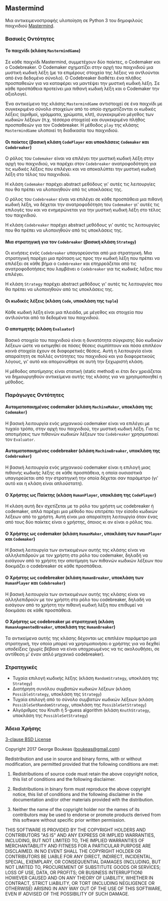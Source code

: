 ## Mastermind
    
Μια αντικειμενοστραφής υλοποίηση σε Python 3 του δημοφιλούς παιχνιδιού [Mastermind](https://en.wikipedia.org/wiki/Mastermind_(board_game)).

### Βασικές Οντότητες

#### Το παιχνίδι (κλάση `MastermindGame`)

Σε κάθε παιχνίδι Mastermind, συμμετέχουν δύο παίκτες, ο Codemaker και ο Codebreaker. Ο Codemaker σχηματίζει στην αρχή του παιχνιδιού μια μυστική κωδική λέξη (με τα επιμέρους στοιχεία της λέξεις να αντλούνται από ένα δεδομένο σύνολο). Ο Codebreaker διαθέτει ένα πλήθος προσπαθειών για να καταφέρει να μαντέψει την μυστική κωδική λέξη. Σε κάθε προσπάθεια προτείνει μια πιθανή κωδική λέξη και ο Codemaker την αξιολογεί.

Ένα αντικείμενο της κλάσης `MastermindGame` αντιστοιχεί σε ένα παιχνίδι με συγκεκριμένο σύνολο στοιχείων από το οποίο σχηματίζονται οι κωδικές λέξεις (αριθμοί, γράμματα, χρώματα, κλπ), συγκεκριμένο μέγεθος των κωδικών λέξεων (π.χ. τέσσερα στοιχεία) και συγκεκριμένο πλήθος προσπαθειών για τον Codebreaker. Η μέθοδος `play` της κλάσης `MastermindGame` υλοποιεί τη διαδικασία του παιχνιδιού.

#### Οι παίκτες (βασική κλάση `CodePlayer` και υποκλάσεις `Codemaker` και `Codebreaker`)

Ο ρόλος του `Codemaker` είναι να επιλέγει την μυστική κωδική λέξη στην αρχή του παιχνιδιού, να παρέχει στον `Codebreaker` ανατροφοδότηση για τις κωδικές λέξεις που επιλέγει και να αποκαλύπτει την μυστική κωδική λέξη στο τέλος του παιχνιδιού.

Η κλάση `Codemaker` παρέχει abstract μεθόδους γι' αυτές τις λειτουργίες που θα πρέπει να υλοποιηθούν από τις υποκλάσεις της.

Ο ρόλος του `Codebreaker` είναι να επιλέγει σε κάθε προσπάθεια μια πιθανή κωδική λέξη, να δέχεται την ανατροφοδότηση του `Codemaker` γι' αυτές τις επιλογές του και να ενημερώνεται για την μυστική κωδική λέξη στο τέλος του παιχνιδιού.

Η κλάση `Codebreaker` παρέχει abstract μεθόδους γι' αυτές τις λειτουργίες που θα πρέπει να υλοποιηθούν από τις υποκλάσεις της.

#### Μια στρατηγική για τον `Codebreaker` (βασική κλάση `Strategy`)

Οι κινήσεις ενός `Codebreaker` υπαγορεύονται από μια στρατηγική. Μια στρατηγική παρέχει μια πρόταση ως προς την κωδική λέξη που πρέπει να επιλέξει σε κάθε βήμα ο `Codebreaker` και επηρρεάζεται από τις ανατροφοδοτήσεις που λαμβάνει ο `Codebreaker` για τις κωδικές λέξεις που επιλέγει.

Η κλάση `Strategy` παρέχει abstract μεθόδους γι' αυτές τις λειτουργίες που θα πρέπει να υλοποιηθούν από τις υποκλάσεις της.

#### Οι κωδικές λέξεις (κλάση `Code`, υποκλάση της `tuple`)

Κάθε κωδική λέξη είναι μια πλειάδα, με μέγεθος και στοιχεία που αντλούνται από τα δεδομένα του παιχνιδιού.

#### Ο αποτιμητής (κλάση `Evaluator`)

Βασικό στοιχείο του παιχνιδιού είναι η δυνατότητα σύγκρισης δύο κωδικών λέξεων ώστε να εκτιμηθεί σε πόσες θέσεις συμπίπτουν και πόσα επιπλέον κοινά στοιχεία έχουν σε διαφορετικές θέσεις. Αυτή η λειτουργία είναι απαραίτητη σε πολλές οντότητες του παιχνιδιού και για διαφορετικούς λόγους, γι' αυτό και απομονώθηκε σε αυτή την ξεχωριστή κλάση.

Η μέθοδος αποτίμησης είναι στατική (static method) κι έτσι δεν χρειάζεται να δημιουργηθούν αντικείμενα αυτής της κλάσης για να χρησιμοποιηθεί η μέθοδος.

### Παράγωγες Οντότητες

#### Αυτοματοποιημένος codemaker (κλάση `MachineMaker`, υποκλάση της `Codemaker`)

Η βασική λειτουργία ενός μηχανικού codemaker είναι να επιλέγει με τυχαίο τρόπο, στην αρχή του παιχνιδιού, την μυστική κωδική λέξη. Για τις  αποτιμήσεις των πιθανών κωδικών λέξεων του `Codebreaker` χρησιμοποιεί τον `Evaluator`.

#### Αυτοματοποιημένος codebreaker (κλάση `MachineBreaker`, υποκλάση της `Codebreaker`)

Η βασική λειτουργία ενός μηχανικού codemaker είναι η επιλογή μιας πιθανής κωδικής λέξης σε κάθε προσπάθεια, η οποία ουσιαστικά υπαγορεύεται από την στρατηγική την οποία δέχεται σαν παράμετρο (γι' αυτό και η κλάση είναι απλούστατη).

#### Ο Χρήστης ως Παίκτης (κλάση `HumanPlayer`, υποκλάση της `CodePlayer`)

Η κλάση αυτή δεν σχετίζεται με το ρόλο του χρήστη ως codebreaker ή codemaker, απλά παρέχει μια μέθοδο που επιτρέπει την είσοδο κωδικών λέξεων από το χρήστη. Αυτή είναι μια απαραίτητη λειτουργία όταν ένας από τους δύο παίκτες είναι ο χρήστης, όποιος κι αν είναι ο ρόλος του.

#### Ο Χρήστης ως codemaker (κλάση `HumanMaker`, υποκλάση των `HumanPlayer` και `Codemaker`)

Η βασική λειτουργία των αντικειμένων αυτής της κλάσης είναι να αλληλεπιδρούν με τον χρήστη στο ρόλο του codemaker, δηλαδή να εισάγουν από το χρήστη την αποτίμηση των πιθανών κωδικών λέξεων που δοκιμάζει ο codebreaker σε κάθε προσπάθεια.

#### Ο Χρήστης ως codebreaker (κλάση `HumanBreaker`, υποκλάση των `HumanPlayer` και `Codebreaker`)

Η βασική λειτουργία των αντικειμένων αυτής της κλάσης είναι να αλληλεπιδρούν με τον χρήστη στο ρόλο του codebreaker, δηλαδή να εισάγουν από το χρήστη την πιθανή κωδική λέξη που επιθυμεί να δοκιμάσει σε κάθε προσπάθεια.

#### Ο Χρήστης ως codebreaker με στρατηγική (κλάση `HumanAugmentedBreaker`, υποκλάση της `HumanBreaker`)

Τα αντικείμενα αυτής της κλάσης δέχονται ως επιπλέον παράμετρο μια στρατηγική, την οποία μπορεί να χρησιμοποιήσει ο χρήστης για να δεχθεί *υποδείξεις* (χωρίς βέβαια να είναι υποχρεωμένος να τις ακολουθήσει, σε αντίθεση μ' έναν απλό μηχανικό codebreaker).

### Στρατηγικές

* Τυχαία επιλογή κωδικής λέξης (κλάση `RandomStrategy`, υποκλάση της `Strategy`)
* Διατήρηση συνόλου συμβατών κωδικών λέξεων (κλάση `PossibleStrategy`, υποκλάση της `Strategy`)
* Τυχαία επιλογή από το σύνολο συμβατών κωδικών λέξεων (κλάση `PossibleSetRandomStrategy`, υποκλάση της `PossibleSetStrategy`)
* Αλγόριθμος του Knuth ή 5-guess algorithm (κλάση `KnuthStrategy`, υποκλάση της `PossibleSetStrategy`)

### Άδεια Χρήσης

[3-clause BSD License](https://opensource.org/licenses/BSD-3-Clause)

Copyright 2017 George Boukeas (boukeas@gmail.com)

Redistribution and use in source and binary forms, with or without modification, are permitted provided that the following conditions are met:

1. Redistributions of source code must retain the above copyright notice, this list of conditions and the following disclaimer.

2. Redistributions in binary form must reproduce the above copyright notice, this list of conditions and the following disclaimer in the documentation and/or other materials provided with the distribution.

3. Neither the name of the copyright holder nor the names of its contributors may be used to endorse or promote products derived from this software without specific prior written permission.

THIS SOFTWARE IS PROVIDED BY THE COPYRIGHT HOLDERS AND CONTRIBUTORS "AS IS" AND ANY EXPRESS OR IMPLIED WARRANTIES, INCLUDING, BUT NOT LIMITED TO, THE IMPLIED WARRANTIES OF MERCHANTABILITY AND FITNESS FOR A PARTICULAR PURPOSE ARE DISCLAIMED. IN NO EVENT SHALL THE COPYRIGHT HOLDER OR CONTRIBUTORS BE LIABLE FOR ANY DIRECT, INDIRECT, INCIDENTAL, SPECIAL, EXEMPLARY, OR CONSEQUENTIAL DAMAGES (INCLUDING, BUT NOT LIMITED TO, PROCUREMENT OF SUBSTITUTE GOODS OR SERVICES; LOSS OF USE, DATA, OR PROFITS; OR BUSINESS INTERRUPTION) HOWEVER CAUSED AND ON ANY THEORY OF LIABILITY, WHETHER IN CONTRACT, STRICT LIABILITY, OR TORT (INCLUDING NEGLIGENCE OR OTHERWISE) ARISING IN ANY WAY OUT OF THE USE OF THIS SOFTWARE, EVEN IF ADVISED OF THE POSSIBILITY OF SUCH DAMAGE.
